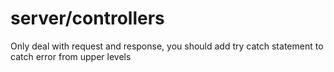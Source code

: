 # server/controllers
Only deal with request and response, you should add try catch statement to catch error from upper levels